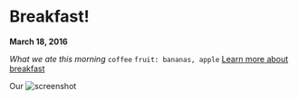 # Breakfast!

**March 18, 2016**

*What we ate this morning*
```coffee```
```fruit: bananas, apple```
[Learn more about breakfast](https://en.wikipedia.org/wiki/Breakfast)

Our ![screenshot](ssgps11.png)